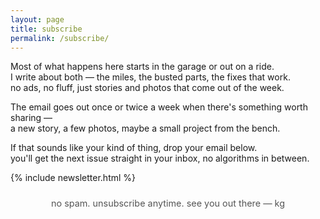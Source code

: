 ```yaml
---
layout: page
title: subscribe
permalink: /subscribe/
---
```


Most of what happens here starts in the garage or out on a ride.  
I write about both — the miles, the busted parts, the fixes that work.  
no ads, no fluff, just stories and photos that come out of the week.  

The email goes out once or twice a week when there's something worth sharing —  
a new story, a few photos, maybe a small project from the bench.  

If that sounds like your kind of thing, drop your email below.  
you'll get the next issue straight in your inbox, no algorithms in between.

{% include newsletter.html %}

<p style="margin-top:1.5rem; font-size:0.9rem; color:#555; text-align:center;">
no spam. unsubscribe anytime. see you out there — kg
</p>